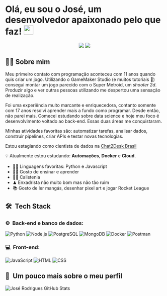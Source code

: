 <h1>Olá, eu sou o José, um desenvolvedor apaixonado pelo que faz!  <img width="30" src="https://emojis.slackmojis.com/emojis/images/1593555389/9579/blob_excited.gif?1593555389" alt="party blob"/></h1>

<p align="center">
<a href="https://www.linkedin.com/in/joserodrigs/"><img src="https://img.shields.io/badge/-Jose%20Rodrigues-0077B5?style=flat-square&logo=Linkedin&logoColor=white"/></a>
<a href="mailto:joseluisrjunior@gmail.com"><img src="https://img.shields.io/badge/-joseluisrjunior@gmail.com-D14836?style=flat-square&logo=Gmail&logoColor=white"/></a>
</p>
<h2> 👩‍💻 Sobre mim </h2>

Meu primeiro contato com programação aconteceu com 11 anos quando quis criar um jogo. Utilizando o GameMaker Studio (e muitos tutoriais 👾) consegui montar um jogo parecido com o Super Metroid, um _shooter 2d_. Produzir algo e ver outras pessoas utilizando me despertou uma sensação de realização.

Foi uma experiência muito marcante e enriquecedora, contanto somente com 17 anos resolvi aprender mais a fundo como programar. Desde então, não parei mais. Comecei estudando sobre data science e hoje meu foco é desenvolvimento voltado ao back-end. Essas duas áreas me conquistaram. 

Minhas atividades favoritas são: automatizar tarefas, analisar dados, construir pipelines, criar APIs e testar novas tecnologias.

Estou estagiando como cientista de dados na <a href="https://chat2desk.com.br/">Chat2Desk Brasil</a>

:bulb: Atualmente estou estudando: **Automações**, **Docker** e **Cloud**.

* 👨‍💻 Linguagens favoritas: Python e Javascript <img width="16" src="https://cdn3.iconfinder.com/data/icons/logos-and-brands-adobe/512/267_Python-512.png" alt="" /> <img width="16" src="https://cdn.jsdelivr.net/gh/devicons/devicon/icons/javascript/javascript-original.svg" alt="" />
* 👩‍🏫 Gosto de ensinar e aprender
* 🤸‍♂️ Calistenia
* ♟ Enxadrista não muito bom mas não tão ruim
* 📚 Gosto de ler mangás, desenhar pixel art e jogar Rocket League 

<h2> 🛠 &nbsp;Tech Stack</h2>
<h3>⚙️ &nbsp;Back-end e banco de dados:</h3>

![Python](https://img.shields.io/badge/-Python-333333?style=flat&logo=python)
![Node.js](https://img.shields.io/badge/-Node.js-333333?style=flat&logo=node.js)
![PostgreSQL](https://img.shields.io/badge/-PostgreSQL-333333?style=flat&logo=postgresql)
![MongoDB](https://img.shields.io/badge/-MongoDB-333333?style=flat&logo=mongodb)
![Docker](https://img.shields.io/badge/-Docker-333333?style=flat&logo=docker)
![Postman](https://img.shields.io/badge/-Postman-333333?style=flat&logo=postman)

<h3>💻 &nbsp;Front-end:</h3>

![JavaScript](https://img.shields.io/badge/-JavaScript-333333?style=flat&logo=javascript)
![HTML](https://img.shields.io/badge/-HTML-333333?style=flat&logo=HTML5)
![CSS](https://img.shields.io/badge/-CSS-333333?style=flat&logo=CSS3&logoColor=1572B6)
<br>

<h2>🚀 &nbsp;Um pouco mais sobre o meu perfil</h2>

![José Rodrigues GitHub Stats](https://github-readme-stats.vercel.app/api?username=runiorr&show_icons=true&theme=dracula)

